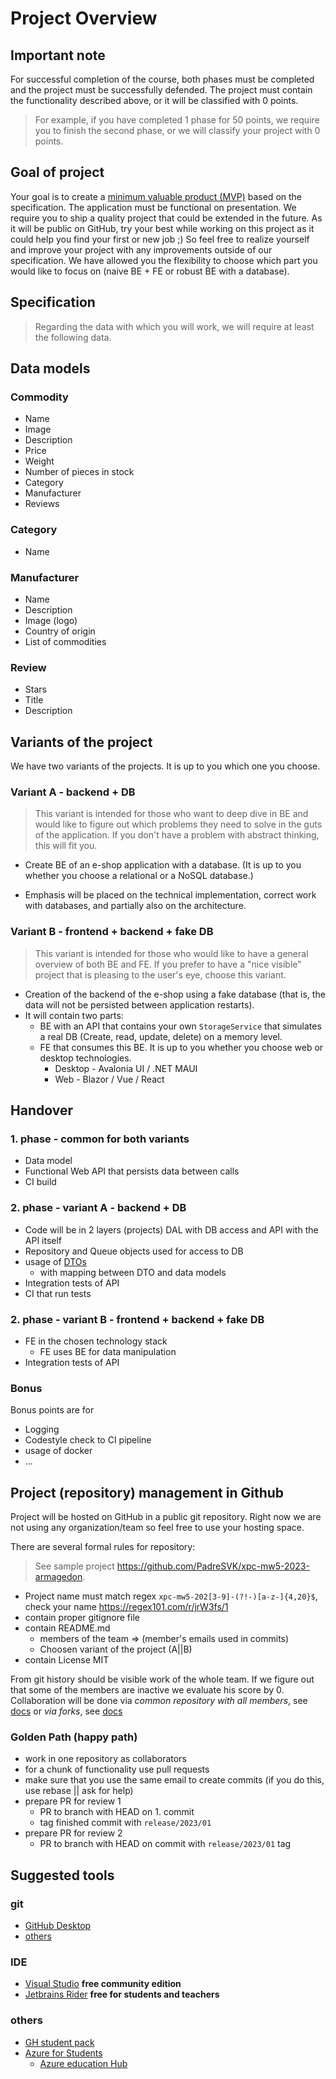 # Project Overview

## Important note

For successful completion of the course, both phases must be completed and the project must be successfully defended. The project must contain the functionality described above, or it will be classified with 0 points.

> For example, if you have completed 1 phase for 50 points, we require you to finish the second phase, or we will classify your project with 0 points.

## Goal of project


Your goal is to create a [minimum valuable product (MVP)](https://en.wikipedia.org/wiki/Minimum_viable_product) based on the specification. The application must be functional on presentation. We require you to ship a quality project that could be extended in the future. As it will be public on GitHub, try your best while working on this project as it could help you find your first or new job ;) So feel free to realize yourself and improve your project with any improvements outside of our specification. We have allowed you the flexibility to choose which part you would like to focus on (naive BE + FE or robust BE with a database).

## Specification

> Regarding the data with which you will work, we will require at least the following data.

## Data models 

### Commodity

- Name
- Image
- Description
- Price
- Weight
- Number of pieces in stock
- Category
- Manufacturer
- Reviews

### Category

- Name

### Manufacturer

- Name
- Description
- Image (logo)
- Country of origin
- List of commodities 

### Review

- Stars 
- Title
- Description

## Variants of the project

We have two variants of the projects. It is up to you which one you choose.

### Variant A - **backend + DB**
> This variant is intended for those who want to deep dive in BE and would like to figure out which problems they need to solve in the guts of the application. If you don't have a problem with abstract thinking, this will fit you.

- Create BE of an e-shop application with a database. (It is up to you whether you choose a relational or a NoSQL database.)

- Emphasis will be placed on the technical implementation, correct work with databases, and partially also on the architecture.

### Variant B - **frontend + backend + fake DB**

> This variant is intended for those who would like to have a general overview of both BE and FE. If you prefer to have a "nice visible" project that is pleasing to the user's eye, choose this variant.

- Creation of the backend of the e-shop using a fake database (that is, the data will not be persisted between application restarts).
- It will contain two parts:
  - BE with an API that contains your own `StorageService` that simulates a real DB (Create, read, update, delete) on a memory level.
  - FE that consumes this BE. It is up to you whether you choose web or desktop technologies.
    - Desktop - Avalonia UI / .NET MAUI
    - Web - Blazor / Vue / React

## Handover

### 1. phase - common for both variants

- Data model
- Functional Web API that persists data between calls
- CI build

### 2. phase - variant A - **backend + DB**

- Code will be in 2 layers (projects) DAL with DB access and API with the API itself
- Repository and Queue objects used for access to DB
- usage of [DTOs](https://en.wikipedia.org/wiki/Data_transfer_object)
    - with mapping between DTO and data models
- Integration tests of API
- CI that run tests

### 2. phase - variant B - **frontend + backend + fake DB**

- FE in the chosen technology stack
  - FE uses BE for data manipulation
- Integration tests of API

### Bonus

Bonus points are for
- Logging
- Codestyle check to CI pipeline
- usage of docker
- ...

## Project (repository) management in Github

Project will be hosted on GitHub in a public git repository. Right now we are not using any organization/team so feel free to use your hosting space.

There are several formal rules for repository:
> See sample project https://github.com/PadreSVK/xpc-mw5-2023-armagedon. 

* Project name must match regex `xpc-mw5-202[3-9]-(?!-)[a-z-]{4,20}$`, check your name https://regex101.com/r/jrW3fs/1
* contain proper gitignore file
* contain README.md
  * members of the team => (member's emails used in commits)
  * Choosen variant of the project (A||B)
* contain License MIT

From git history should be visible work of the whole team. If we figure out that some of the members are inactive we evaluate his score by 0. Collaboration will be done via *common repository with all members*, see [docs](https://docs.github.com/en/account-and-profile/setting-up-and-managing-your-personal-account-on-github/managing-access-to-your-personal-repositories/inviting-collaborators-to-a-personal-repository) or *via forks*, see [docs](https://docs.github.com/en/get-started/quickstart/fork-a-repo)


### Golden Path (happy path)

* work in one repository as collaborators
* for a chunk of functionality use pull requests
* make sure that you use the same email to create commits (if you do this, use rebase || ask for help)
* prepare PR for review 1
  * PR to branch with HEAD on 1. commit
  * tag finished commit with `release/2023/01`
* prepare PR for review 2
  * PR to branch with HEAD on commit with `release/2023/01` tag

## Suggested tools

### git

* [GitHub Desktop](https://desktop.github.com/)
* [others](https://git-scm.com/downloads/guis)

### IDE

* [Visual Studio](https://visualstudio.microsoft.com/) **free community edition**
* [Jetbrains Rider](https://www.jetbrains.com/community/education/#students) **free for students and teachers**

### others

* [GH student pack](https://education.github.com/pack?utm_source=github+jetbrains)
* [Azure for Students](https://azure.microsoft.com/en-us/free/students/)
  * [Azure education Hub](https://aka.ms/startEDU)

